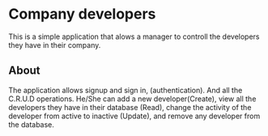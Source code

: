 # Company developers
This is a simple application that alows a manager to controll the developers they have in their company.
## About
The application allows signup and sign in, (authentication). And all the C.R.U.D operations. He/She can add a new developer(Create), view all the developers they have in their database (Read), change the activity of the developer from active to inactive (Update), and remove any developer from the database.
